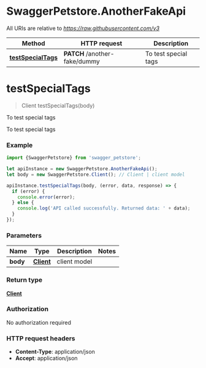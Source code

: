 # SwaggerPetstore.AnotherFakeApi

All URIs are relative to *https://raw.githubusercontent.com/v3*

Method | HTTP request | Description
------------- | ------------- | -------------
[**testSpecialTags**](AnotherFakeApi.md#testSpecialTags) | **PATCH** /another-fake/dummy | To test special tags

<a name="testSpecialTags"></a>
# **testSpecialTags**
> Client testSpecialTags(body)

To test special tags

To test special tags

### Example
```javascript
import {SwaggerPetstore} from 'swagger_petstore';

let apiInstance = new SwaggerPetstore.AnotherFakeApi();
let body = new SwaggerPetstore.Client(); // Client | client model

apiInstance.testSpecialTags(body, (error, data, response) => {
  if (error) {
    console.error(error);
  } else {
    console.log('API called successfully. Returned data: ' + data);
  }
});
```

### Parameters

Name | Type | Description  | Notes
------------- | ------------- | ------------- | -------------
 **body** | [**Client**](Client.md)| client model | 

### Return type

[**Client**](Client.md)

### Authorization

No authorization required

### HTTP request headers

 - **Content-Type**: application/json
 - **Accept**: application/json

